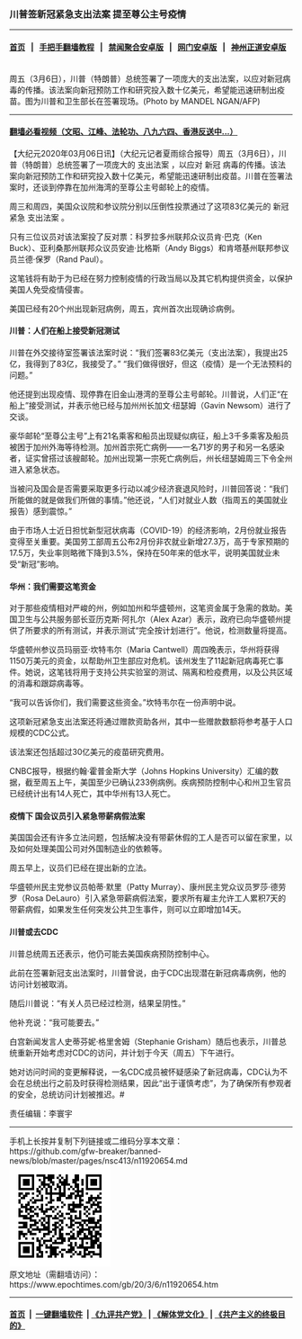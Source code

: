 ### 川普签新冠紧急支出法案 提至尊公主号疫情
------------------------

#### [首页](https://github.com/gfw-breaker/banned-news/blob/master/README.md) &nbsp;&nbsp;|&nbsp;&nbsp; [手把手翻墙教程](https://github.com/gfw-breaker/guides/wiki) &nbsp;&nbsp;|&nbsp;&nbsp; [禁闻聚合安卓版](https://github.com/gfw-breaker/bn-android) &nbsp;&nbsp;|&nbsp;&nbsp; [网门安卓版](https://github.com/oGate2/oGate) &nbsp;&nbsp;|&nbsp;&nbsp; [神州正道安卓版](https://github.com/SzzdOgate/update) 



<div><img alt="" class="aligncenter wp-post-image" src="https://i.epochtimes.com/assets/uploads/2020/03/000_1PN8SD-600x400.jpg"/>
<div class="red16 caption">
 周五（3月6日），川普（特朗普）总统签署了一项庞大的支出法案，以应对新冠病毒的传播。该法案向新冠预防工作和研究投入数十亿美元，希望能迅速研制出疫苗。图为川普和卫生部长在签署现场。(Photo by MANDEL NGAN/AFP)
</div>
</div><hr/>

#### [翻墙必看视频（文昭、江峰、法轮功、八九六四、香港反送中...）](https://github.com/gfw-breaker/banned-news/blob/master/pages/link3.md)

<div><p>
 【大纪元2020年03月06日讯】（大纪元记者夏雨综合报导）周五（3月6日），川普（特朗普）总统签署了一项庞大的
 <ok href="https://www.epochtimes.com/gb/tag/%E6%94%AF%E5%87%BA%E6%B3%95%E6%A1%88.html">
  支出法案
 </ok>
 ，以应对
 <ok href="https://www.epochtimes.com/gb/tag/%E6%96%B0%E5%86%A0.html">
  新冠
 </ok>
 病毒的传播。该法案向新冠预防工作和研究投入数十亿美元，希望能迅速研制出疫苗。川普在签署法案时，还谈到停靠在加州海湾的至尊公主号邮轮上的疫情。
</p>
<p>
 周三和周四，美国众议院和参议院分别以压倒性投票通过了这项83亿美元的
 <ok href="https://www.epochtimes.com/gb/tag/%E6%96%B0%E5%86%A0.html">
  新冠
 </ok>
 紧急
 <ok href="https://www.epochtimes.com/gb/tag/%E6%94%AF%E5%87%BA%E6%B3%95%E6%A1%88.html">
  支出法案
 </ok>
 。
</p>
<p>
 只有三位议员对该法案投了反对票：科罗拉多州联邦众议员肯‧巴克（Ken Buck）、亚利桑那州联邦众议员安迪‧比格斯（Andy Biggs）和肯塔基州联邦参议员兰德‧保罗（Rand Paul）。
</p>
<p>
 这笔钱将有助于为已经在努力控制疫情的行政当局以及其它机构提供资金，以保护美国人免受疫情侵害。
</p>
<p>
 美国已经有20个州出现新冠病例，周五，宾州首次出现确诊病例。
</p>
<h4>
 川普：人们在船上接受新冠测试
</h4>
<p>
 川普在外交接待室签署该法案时说：“我们签署83亿美元（支出法案），我提出25亿，我得到了83亿，我接受了。” “我们做得很好，但这（疫情）是一个无法预料的问题。”
</p>
<p>
 他还提到出现疫情、现停靠在旧金山港湾的至尊公主号邮轮。川普说，人们正“在船上”接受测试，并表示他已经与加州州长加文‧纽瑟姆（Gavin Newsom）进行了交谈。
</p>
<p>
 豪华邮轮“至尊公主号”上有21名乘客和船员出现疑似病征，船上3千多乘客及船员被困于加州外海等待检测。加州首宗死亡病例——一名71岁的男子和另一名感染者，证实曾搭过该艘邮轮。加州出现第一宗死亡病例后，州长纽瑟姆周三下令全州进入紧急状态。
</p>
<p>
 当被问及国会是否需要采取更多行动以减少经济衰退风险时，川普回答说：“我们所能做的就是做我们所做的事情。”他还说，“人们对就业人数（指周五的美国就业报告）感到震惊。”
</p>
<p>
 由于市场人士近日担忧新型冠状病毒（COVID-19）的经济影响，2月份就业报告变得至关重要。美国劳工部周五公布2月份非农就业新增27.3万，高于专家预期的17.5万，失业率则略微下降到3.5%，保持在50年来的低水平，说明美国就业未受“新冠”影响。
</p>
<h4>
 华州：我们需要这笔资金
</h4>
<p>
 对于那些疫情相对严峻的州，例如加州和华盛顿州，这笔资金属于急需的救助。美国卫生与公共服务部长亚历克斯‧阿扎尔（Alex Azar）表示，政府已向华盛顿州提供了所要求的所有测试，并表示测试“完全按计划进行”。他说，检测数量将提高。
</p>
<p>
 华盛顿州参议员玛丽亚‧坎特韦尔（Maria Cantwell）周四晚表示，华州将获得1150万美元的资金，以帮助州卫生部应对危机。该州发生了11起新冠病毒死亡事件。她说，这笔钱将用于支持公共实验室的测试、隔离和检疫费用，以及公共区域的消毒和跟踪病毒等。
</p>
<p>
 “我可以告诉你们，我们需要这些资金。”坎特韦尔在一份声明中说。
</p>
<p>
 这项新冠紧急支出法案还将通过赠款资助各州，其中一些赠款数额将参考基于人口规模的CDC公式。
</p>
<p>
 该法案还包括超过30亿美元的疫苗研究费用。
</p>
<p>
 CNBC报导，根据约翰‧霍普金斯大学（Johns Hopkins University）汇编的数据，截至周五上午，美国至少已确认233例病例。疾病预防控制中心和州卫生官员已经统计出有14人死亡，其中华州有13人死亡。
</p>
<h4>
 疫情下 国会议员引入紧急带薪病假法案
</h4>
<p>
 美国国会还有许多立法问题，包括解决没有带薪休假的工人是否可以留在家里，以及如何处理美国公司对外国制造业的依赖等。
</p>
<p>
 周五早上，议员们已经在提出新的立法。
</p>
<p>
 华盛顿州民主党参议员帕蒂‧默里（Patty Murray）、康州民主党众议员罗莎‧德劳罗（Rosa DeLauro）引入紧急带薪病假法案，要求所有雇主允许工人累积7天的带薪病假，如果发生任何突发公共卫生事件，则可以立即增加14天。
</p>
<h4>
 川普或去CDC
</h4>
<p>
 川普总统周五还表示，他仍可能去美国疾病预防控制中心。
</p>
<p>
 此前在签署新冠支出法案时，川普曾说，由于CDC出现潜在新冠病毒病例，他的访问计划被取消。
</p>
<p>
 随后川普说：“有关人员已经过检测，结果呈阴性。”
</p>
<p>
 他补充说：“我可能要去。”
</p>
<p>
 白宫新闻发言人史蒂芬妮‧格里舍姆（Stephanie Grisham）随后也表示，川普总统重新开始考虑对CDC的访问，并计划于今天（周五）下午进行。
</p>
<p>
 她对访问时间的变更解释说，一名CDC成员被怀疑感染了新冠病毒，CDC认为不会在总统出行之前及时获得检测结果，因此“出于谨慎考虑”，为了确保所有参观者的安全，总统访问计划被推迟。#
</p>
<p>
 责任编辑：李寰宇
</p>
</div>
<hr/>
手机上长按并复制下列链接或二维码分享本文章：<br/>
https://github.com/gfw-breaker/banned-news/blob/master/pages/nsc413/n11920654.md <br/>
<a href='https://github.com/gfw-breaker/banned-news/blob/master/pages/nsc413/n11920654.md'><img src='https://github.com/gfw-breaker/banned-news/blob/master/pages/nsc413/n11920654.md.png'/></a> <br/>
原文地址（需翻墙访问）：https://www.epochtimes.com/gb/20/3/6/n11920654.htm


------------------------
#### [首页](https://github.com/gfw-breaker/banned-news/blob/master/README.md) &nbsp;|&nbsp; [一键翻墙软件](https://github.com/gfw-breaker/nogfw/blob/master/README.md) &nbsp;| [《九评共产党》](https://github.com/gfw-breaker/9ping.md/blob/master/README.md#九评之一评共产党是什么) | [《解体党文化》](https://github.com/gfw-breaker/jtdwh.md/blob/master/README.md) | [《共产主义的终极目的》](https://github.com/gfw-breaker/gczydzjmd.md/blob/master/README.md)


<img src='http://gfw-breaker.win/banned-news/pages/nsc413/n11920654.md' width='0px' height='0px'/>